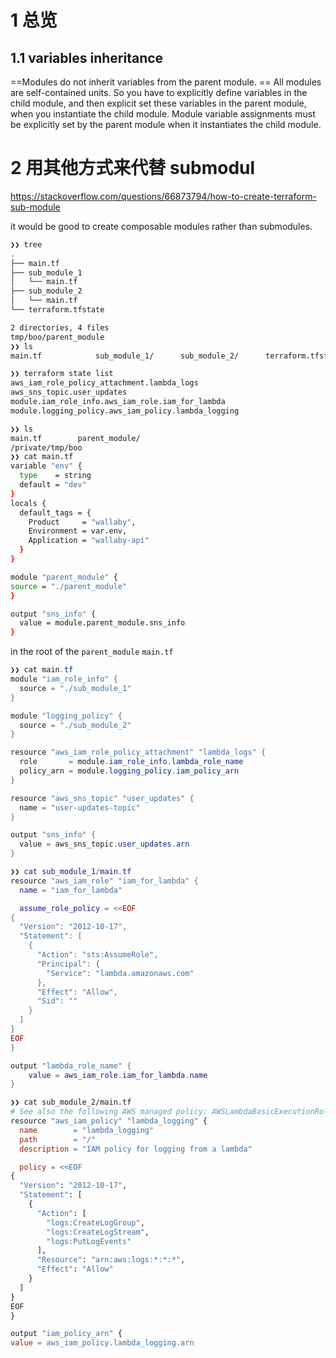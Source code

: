


# 1 总览 

## 1.1 variables inheritance

==Modules do not inherit variables from the parent module. ==
All modules are self-contained units. So you have to explicitly define variables in the child module, and then explicit set these variables in the parent module, when you instantiate the child module.
Module variable assignments must be explicitly set by the parent module when it instantiates the child module.

# 2 用其他方式来代替 submodul 

https://stackoverflow.com/questions/66873794/how-to-create-terraform-sub-module

it would be good to create composable modules rather than submodules.

```bash
❯❯ tree
.
├── main.tf
├── sub_module_1
│   └── main.tf
├── sub_module_2
│   └── main.tf
└── terraform.tfstate

2 directories, 4 files
tmp/boo/parent_module
❯❯ ls
main.tf            sub_module_1/      sub_module_2/      terraform.tfstate
```

```bash
❯❯ terraform state list
aws_iam_role_policy_attachment.lambda_logs
aws_sns_topic.user_updates
module.iam_role_info.aws_iam_role.iam_for_lambda
module.logging_policy.aws_iam_policy.lambda_logging
```

```bash
❯❯ ls
main.tf        parent_module/
/private/tmp/boo
❯❯ cat main.tf
variable "env" {
  type    = string
  default = "dev"
}
locals {
  default_tags = {
    Product     = "wallaby",
    Environment = var.env,
    Application = "wallaby-api"
  }
}

module "parent_module" {
source = "./parent_module"
}

output "sns_info" {
  value = module.parent_module.sns_info
}
```

in the root of the `parent_module` `main.tf`

```java
❯❯ cat main.tf
module "iam_role_info" {
  source = "./sub_module_1"
}

module "logging_policy" {
  source = "./sub_module_2"
}

resource "aws_iam_role_policy_attachment" "lambda_logs" {
  role       = module.iam_role_info.lambda_role_name
  policy_arn = module.logging_policy.iam_policy_arn
}

resource "aws_sns_topic" "user_updates" {
  name = "user-updates-topic"
}

output "sns_info" {
  value = aws_sns_topic.user_updates.arn
}
```

```lua
❯❯ cat sub_module_1/main.tf
resource "aws_iam_role" "iam_for_lambda" {
  name = "iam_for_lambda"

  assume_role_policy = <<EOF
{
  "Version": "2012-10-17",
  "Statement": [
    {
      "Action": "sts:AssumeRole",
      "Principal": {
        "Service": "lambda.amazonaws.com"
      },
      "Effect": "Allow",
      "Sid": ""
    }
  ]
}
EOF
}

output "lambda_role_name" {
    value = aws_iam_role.iam_for_lambda.name
}
```

```makefile
❯❯ cat sub_module_2/main.tf
# See also the following AWS managed policy: AWSLambdaBasicExecutionRole
resource "aws_iam_policy" "lambda_logging" {
  name        = "lambda_logging"
  path        = "/"
  description = "IAM policy for logging from a lambda"

  policy = <<EOF
{
  "Version": "2012-10-17",
  "Statement": [
    {
      "Action": [
        "logs:CreateLogGroup",
        "logs:CreateLogStream",
        "logs:PutLogEvents"
      ],
      "Resource": "arn:aws:logs:*:*:*",
      "Effect": "Allow"
    }
  ]
}
EOF
}

output "iam_policy_arn" {
value = aws_iam_policy.lambda_logging.arn
```

